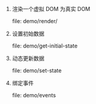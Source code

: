 1. 渲染一个虚拟 DOM 为真实 DOM
    
    file: demo/render/


2. 设置初始数据

    file: demo/get-initial-state
    
3. 动态更新数据
    
    file: demo/set-state

4. 绑定事件

    file: demo/events


